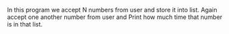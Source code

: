 In this program we accept N numbers from user
and store it into list. 
Again accept one another number from user and
Print how much time that number is in that list. 
